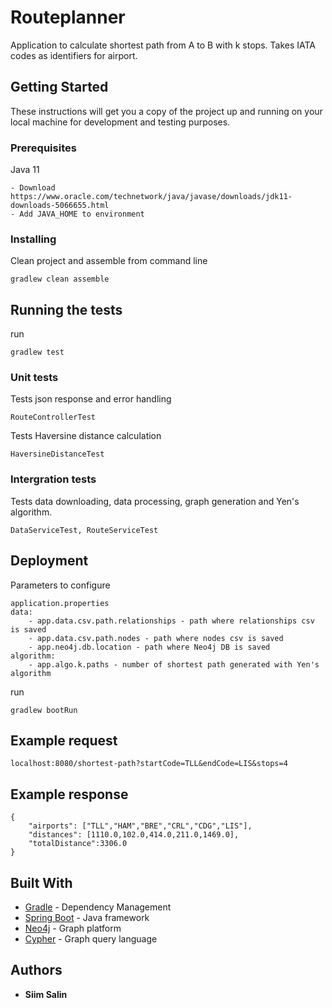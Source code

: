 # Routeplanner

Application to calculate shortest path from A to B with k stops. Takes IATA codes as identifiers for airport.

## Getting Started

These instructions will get you a copy of the project up and running on your local machine for development and testing purposes.

### Prerequisites

Java 11

```
- Download https://www.oracle.com/technetwork/java/javase/downloads/jdk11-downloads-5066655.html
- Add JAVA_HOME to environment
```

### Installing

Clean project and assemble from command line

```
gradlew clean assemble
```

## Running the tests

run

```
gradlew test
```

### Unit tests

Tests json response and error handling
```
RouteControllerTest
```

Tests Haversine distance calculation
```
HaversineDistanceTest
```

### Intergration tests

Tests data downloading, data processing, graph generation and Yen's algorithm.

```
DataServiceTest, RouteServiceTest
```

## Deployment

Parameters to configure

```
application.properties
data:
    - app.data.csv.path.relationships - path where relationships csv is saved
    - app.data.csv.path.nodes - path where nodes csv is saved
    - app.neo4j.db.location - path where Neo4j DB is saved
algorithm:
    - app.algo.k.paths - number of shortest path generated with Yen's algorithm

```

run
```
gradlew bootRun
```

## Example request

```
localhost:8080/shortest-path?startCode=TLL&endCode=LIS&stops=4
```

## Example response

```
{
    "airports": ["TLL","HAM","BRE","CRL","CDG","LIS"],
    "distances": [1110.0,102.0,414.0,211.0,1469.0],
    "totalDistance":3306.0
}
```

## Built With

* [Gradle](https://gradle.org/) - Dependency Management
* [Spring Boot](https://spring.io/projects/spring-boot) - Java framework
* [Neo4j](https://neo4j.com/) - Graph platform
* [Cypher](https://neo4j.com/developer/cypher-query-language/) - Graph query language

## Authors

* **Siim Salin**
